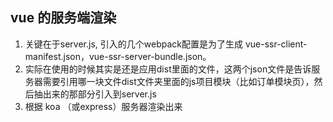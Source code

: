 ## vue 的服务端渲染

1. 关键在于server.js, 引入的几个webpack配置是为了生成 vue-ssr-client-manifest.json，vue-ssr-server-bundle.json。
2. 实际在使用的时候其实是还是应用dist里面的文件，这两个json文件是告诉服务器需要引用哪一块文件dist文件夹里面的js项目模块（比如订单模块页），然后抽出来的那部分引入到server.js
3. 根据 koa （或express）服务器渲染出来
